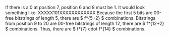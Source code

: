 If there is a 0 at position 7, position 6 and 8 must be 1. 
It would look something like: XXXXX101XXXXXXXXXXXX 
Because the first 5 bits are 00-free bitstrings of length 5, there are $ f*{5+2} $ combinations. 
Bitstrings from position 9 to 20 are 00-free bitstrings of length 12, there are $ f*{12+2} $ combinations. 
Thus, there are $ f*{7} cdot f*{14} $ combinations.
